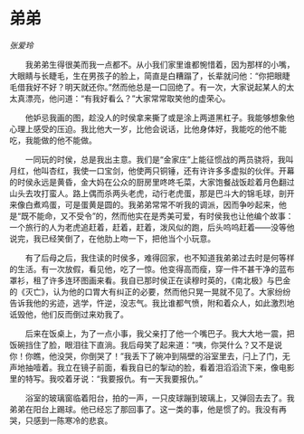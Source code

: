 # 弟弟

*张爱玲*

　　我弟弟生得很美而我一点都不。从小我们家里谁都惋惜着，因为那样的小嘴，大眼睛与长睫毛，生在男孩子的脸上，简直是白糟蹋了，长辈就问他：“你把眼睫毛借我好不好？明天就还你。”然而他总是一口回绝了。有一次，大家说起某人的太太真漂亮，他问道：“有我好看么？”大家常常取笑他的虚荣心。

　　他妒忌我画的图，趁没人的时侯拿来撕了或是涂上两道黑杠子。我能够想象他心理上感受的压迫。我比他大一岁，比他会说话，比他身体好，我能吃的他不能吃，我能做的他不能做。

　　一同玩的时侯，总是我出主意。我们是“金家庄”上能征惯战的两员骁将，我叫月红，他叫杏红，我使一口宝剑，他使两只铜锤，还有许许多多虚拟的伙伴。开幕的时侯永远是黄昏，金大妈在公众的厨房里咚咚乇菜，大家饱餐战饭趁着月色翻过山头去攻打蛮人。路上偶而杀两头老虎，动行老虎蛋，那是巴斗大的锦毛球，剖开来像白煮鸡蛋，可是蛋黄是圆的。我弟弟常常不听我的调派，因而争吵起来，他是“既不能命，又不受令”的，然而他实在是秀美可爱，有时侯我也让他编个故事：一个旅行的人为老虎追赶着，赶着，赶着，泼风似的跑，后头呜呜赶着——没等他说完，我已经笑倒了，在他肋上吻一下，把他当个小玩意。

　　有了后母之后，我住读的时侯多，难得回家，也不知道我弟弟过去时是何等样的生活。有一次放假，看见他，吃了一惊。他变得高而瘦，穿一件不甚干净的蓝布罩衫，租了许多连环图画来看。我自已那时侯正在读穆时英的，《南北极》与巴金的《灭亡》，认为他的口胃大有纠正的必要，然而他只晃一晃就不见了。大家纷纷告诉我他的劣迹，逃学，忤逆，没志气。我比谁都气愤，附和着众人，如此激烈地诋毁他，他们反而倒过来劝我了。

　　后来在饭桌上，为了一点小事，我父亲打了他一个嘴巴子。我大大地一震，把饭碗挡住了脸，眼泪往下直淌。我后母笑了起来道：“咦，你哭什么？又不是说你！你瞧，他没哭，你倒哭了！”我丢下了碗冲到隔壁的浴室里去，闩上了门，无声地抽噎着。我立在镜子前面，看我自已的掣动的脸，看着泪滔滔流下来，像电影里的特写。我咬着牙说：“我要报仇。有一天我要报仇。”

　　浴室的玻璃窗临着阳台，拍的一声，一只皮球蹦到玻璃上，又弹回去去了。我弟弟在阳台上踢球。他已经忘了那回事了。这一类的事，他是惯了的。我没有再哭，只感到一陈寒冷的悲哀。